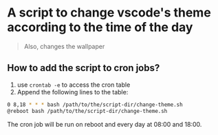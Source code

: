# A script to change vscode's theme according to the time of the day
> Also, changes the wallpaper
## How to add the script to cron jobs?

1. use `crontab -e` to access the cron table
2. Append the following lines to the table:

```sh
0 8,18 * * * bash /path/to/the/script-dir/change-theme.sh
@reboot bash /path/to/the/script-dir/change-theme.sh
```

The cron job will be run on reboot and every day at 08:00 and 18:00.
